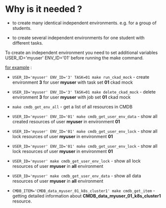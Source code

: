 # Why is it needed ?

- to create many identical independent environments. e.g. for a group of students.

- to create several independent environments for one student with different tasks.

To create an independent environment you need to set additional variables USER_ID='myuser' ENV_ID='01' before running the make command.

[for example](https://youtu.be/3H0RMLXGmgg) :

- `USER_ID='myuser' ENV_ID='3' TASK=01 make run_ckad_mock` - create environment **3** for user **myuser** with task set **01** ckad mock
- `USER_ID='myuser' ENV_ID='3' TASK=01 make delete_ckad_mock` -  delete environment **3** for user **myuser** with job set **01** ckad mock


- ``make cmdb_get_env_all`` - get a list of all resources in CMDB
- ``USER_ID='myuser' ENV_ID='01' make cmdb_get_user_env_data`` - show all created resources of user **myuser** in environment **01**
- ``USER_ID='myuser' ENV_ID='01' make cmdb_get_user_env_lock`` - show all lock resources of user **myuser** in environment **01**
- ``USER_ID='myuser' ENV_ID='01' make cmdb_get_user_env_lock`` - show all lock resources of user **myuser** in environment **01**
- ``USER_ID='myuser' make cmdb_get_user_env_lock`` - show all lock resources of user **myuser** in **all** environment
- ``USER_ID='myuser' make cmdb_get_user_env_data`` - show all data resources of user **myuser** in **all** environment
- ``CMDB_ITEM='CMDB_data_myuser_01_k8s_cluster1' make cmdb_get_item`` - getting detailed information about **CMDB_data_myuser_01_k8s_cluster1** resource.
